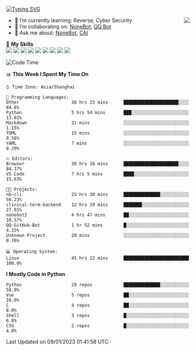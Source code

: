 [![Typing SVG](https://readme-typing-svg.herokuapp.com?size=25&duration=2500&color=8C43EA&vCenter=true&width=200&height=40&lines=Hi+there+%F0%9F%91%8B%F0%9F%8F%BB;I'm+yanyongyu)](https://git.io/typing-svg)

<a href="#">
  <img align="right" src="https://github-readme-stats.vercel.app/api?username=yanyongyu&count_private=true&show_icons=true&bg_color=15,f2f7fd,E0EAFC" />
</a>

- 🌱 I’m currently learning: Reverse, Cyber Security
- 👯 I’m collaborating on: [NoneBot](https://github.com/nonebot), [QQ Bot](https://github.com/Mrs4s/go-cqhttp)
- 💬 Ask me about: [NoneBot](https://github.com/nonebot), [CAI](https://github.com/cscs181/CAI)

🌟 **My Skills**  
![](https://img.shields.io/badge/-Python-3e74a2?style=flat-square&logo=Python&logoColor=fff)
![](https://img.shields.io/badge/-Node.js-339933?style=flat-square&logo=Node.js&logoColor=fff)
![](https://img.shields.io/badge/-Vue-4fc08d?style=flat-square&logo=Vue.js&logoColor=fff)
![](https://img.shields.io/badge/-React-2d98ce?style=flat-square&logo=React&logoColor=fff)
![](https://img.shields.io/badge/-Docker-2496ED?style=flat-square&logo=Docker&logoColor=fff)
![](https://img.shields.io/badge/-Linux-000000?style=flat-square&logo=Linux&logoColor=fff)
![](https://img.shields.io/badge/-MySQL-4479A1?style=flat-square&logo=MySQL&logoColor=fff)
![](https://img.shields.io/badge/-Redis-DC382D?style=flat-square&logo=Redis&logoColor=fff)
![](https://img.shields.io/badge/-MongoDB-47A248?style=flat-square&logo=MongoDB&logoColor=fff)

<!--START_SECTION:waka-->
![Code Time](http://img.shields.io/badge/Code%20Time-3%2C538%20hrs%2048%20mins-blue)

📊 **This Week I Spent My Time On** 

```text
⌚︎ Time Zone: Asia/Shanghai

💬 Programming Languages: 
Other                    38 hrs 23 mins      █████████████████████░░░░   84.6% 
Python                   5 hrs 54 mins       ███░░░░░░░░░░░░░░░░░░░░░░   13.02% 
Markdown                 31 mins             ░░░░░░░░░░░░░░░░░░░░░░░░░   1.15% 
TOML                     15 mins             ░░░░░░░░░░░░░░░░░░░░░░░░░   0.58% 
YAML                     7 mins              ░░░░░░░░░░░░░░░░░░░░░░░░░   0.29%

🔥 Editors: 
Browser                  38 hrs 16 mins      █████████████████████░░░░   84.37% 
VS Code                  7 hrs 5 mins        ████░░░░░░░░░░░░░░░░░░░░░   15.63%

🐱‍💻 Projects: 
nb-cli                   25 hrs 30 mins      ██████████████░░░░░░░░░░░   56.23% 
clinical-term-backend    12 hrs 39 mins      ███████░░░░░░░░░░░░░░░░░░   27.91% 
nonebot2                 4 hrs 47 mins       ██░░░░░░░░░░░░░░░░░░░░░░░   10.57% 
QQ-GitHub-Bot            1 hr 52 mins        █░░░░░░░░░░░░░░░░░░░░░░░░   4.15% 
Unknown Project          20 mins             ░░░░░░░░░░░░░░░░░░░░░░░░░   0.76%

💻 Operating System: 
Linux                    45 hrs 22 mins      █████████████████████████   100.0%

```

**I Mostly Code in Python** 

```text
Python                   29 repos            ██████████████░░░░░░░░░░░   58.0% 
Vue                      5 repos             ██░░░░░░░░░░░░░░░░░░░░░░░   10.0% 
C                        4 repos             ██░░░░░░░░░░░░░░░░░░░░░░░   8.0% 
Shell                    3 repos             █░░░░░░░░░░░░░░░░░░░░░░░░   6.0% 
CSS                      2 repos             █░░░░░░░░░░░░░░░░░░░░░░░░   4.0%

```



 Last Updated on 09/01/2023 01:41:58 UTC
<!--END_SECTION:waka-->
